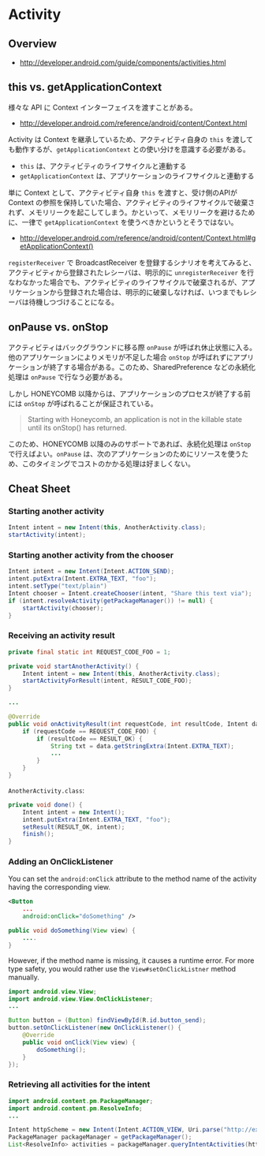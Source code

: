 # Activity

## Overview

* <http://developer.android.com/guide/components/activities.html>

## this vs. getApplicationContext

様々な API に Context インターフェイスを渡すことがある。

* <http://developer.android.com/reference/android/content/Context.html>

Activity は Context を継承しているため、アクティビティ自身の `this` を渡しても動作するが、`getApplicationContext` との使い分けを意識する必要がある。

* `this` は、アクティビティのライフサイクルと連動する
* `getApplicationContext` は、アプリケーションのライフサイクルと連動する

単に Context として、アクティビティ自身 `this` を渡すと、受け側のAPIが Context の参照を保持していた場合、アクティビティのライフサイクルで破棄されず、メモリリークを起こしてしまう。かといって、メモリリークを避けるために、一律で `getApplicationContext` を使うべきかというとそうではない。

* <http://developer.android.com/reference/android/content/Context.html#getApplicationContext()>

`registerReceiver` で BroadcastReceiver を登録するシナリオを考えてみると、アクティビティから登録されたレシーバは、明示的に `unregisterReceiver` を行なわなかった場合でも、アクティビティのライフサイクルで破棄されるが、アプリケーションから登録された場合は、明示的に破棄しなければ、いつまでもレシーバは待機しつづけることになる。

## onPause vs. onStop

アクティビティはバックグラウンドに移る際 `onPause` が呼ばれ休止状態に入る。他のアプリケーションによりメモリが不足した場合 `onStop` が呼ばれずにアプリケーションが終了する場合がある。このため、SharedPreference などの永続化処理は `onPause` で行なう必要がある。

しかし HONEYCOMB 以降からは、アプリケーションのプロセスが終了する前には `onStop` が呼ばれることが保証されている。

> Starting with Honeycomb, an application is not in the killable state until its onStop() has returned.

このため、HONEYCOMB 以降のみのサポートであれば、永続化処理は `onStop` で行えばよい。`onPause` は、次のアプリケーションのためにリソースを使うため、このタイミングでコストのかかる処理は好ましくない。

## Cheat Sheet

### Starting another activity

```java
Intent intent = new Intent(this, AnotherActivity.class);
startActivity(intent);
```

### Starting another activity from the chooser

```java
Intent intent = new Intent(Intent.ACTION_SEND);
intent.putExtra(Intent.EXTRA_TEXT, "foo");
intent.setType("text/plain")
Intent chooser = Intent.createChooser(intent, "Share this text via");
if (intent.resolveActivity(getPackageManager()) != null) {
    startActivity(chooser);
}
```

### Receiving an activity result

```java
private final static int REQUEST_CODE_FOO = 1;

private void startAnotherActivity() {
    Intent intent = new Intent(this, AnotherActivity.class);
    startActivityForResult(intent, RESULT_CODE_FOO);
}

...

@Override
public void onActivityResult(int requestCode, int resultCode, Intent data) {
    if (requestCode == REQUEST_CODE_FOO) {
        if (resultCode == RESULT_OK) {
            String txt = data.getStringExtra(Intent.EXTRA_TEXT);
            ...
        }
    }
}
```

`AnotherActivity.class`:

```java
private void done() {
    Intent intent = new Intent();
    intent.putExtra(Intent.EXTRA_TEXT, "foo");
    setResult(RESULT_OK, intent);
    finish();
}
```

### Adding an OnClickListener

You can set the `android:onClick` attribute to the method name of the activity having the corresponding view.

```xml
<Button
    ...
    android:onClick="doSomething" />
```

```java
public void doSomething(View view) {
    ....
}
```

However, if the method name is missing, it causes a runtime error. For more type safety, you would rather use the `View#setOnClickListner` method manually.

```java
import android.view.View;
import android.view.View.OnClickListener;
...

Button button = (Button) findViewById(R.id.button_send);
button.setOnClickListener(new OnClickListener() {
    @Override
    public void onClick(View view) {
        doSomething();
    }
});
```

### Retrieving all activities for the intent

```java
import android.content.pm.PackageManager;
import android.content.pm.ResolveInfo;
...

Intent httpScheme = new Intent(Intent.ACTION_VIEW, Uri.parse("http://example.net"));
PackageManager packageManager = getPackageManager();
List<ResolveInfo> activities = packageManager.queryIntentActivities(httpScheme, 0);
```
